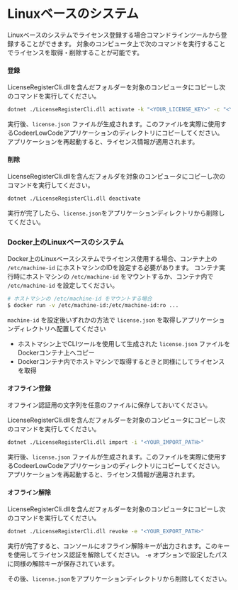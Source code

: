 # Linuxベースのシステム

Linuxベースのシステムでライセンス登録する場合コマンドラインツールから登録することができます。
対象のコンピュータ上で次のコマンドを実行することでライセンスを取得・削除することが可能です。

#### 登録

LicenseRegisterCli.dllを含んだフォルダーを対象のコンピュータにコピーし次のコマンドを実行してください。

```bash
dotnet ./LicenseRegisterCli.dll activate -k "<YOUR_LICENSE_KEY>" -c "<YOUR_LICENSE_NAME>"
```

実行後、`license.json` ファイルが生成されます。このファイルを実際に使用するCodeerLowCodeアプリケーションのディレクトリにコピーしてください。
アプリケーションを再起動すると、ライセンス情報が適用されます。

#### 削除

LicenseRegisterCli.dllを含んだフォルダを対象のコンピュータにコピーし次のコマンドを実行してください。

```bash
dotnet ./LicenseRegisterCli.dll deactivate
```
実行が完了したら、`license.json`をアプリケーションディレクトリから削除してください。

### Docker上のLinuxベースのシステム

Docker上のLinuxベースシステムでライセンス使用する場合、コンテナ上の `/etc/machine-id` にホストマシンのIDを設定する必要があります。
コンテナ実行時にホストマシンの `/etc/machine-id` をマウントするか、コンテナ内で `/etc/machine-id` を設定してください。

```bash
# ホストマシンの /etc/machine-id をマウントする場合
$ docker run -v /etc/machine-id:/etc/machine-id:ro ...
```

`machine-id` を設定後いずれかの方法で `license.json` を取得しアプリケーションディレクトリへ配置してください

- ホストマシン上でCLIツールを使用して生成された `license.json` ファイルをDockerコンテナ上へコピー
- Dockerコンテナ内でホストマシンで取得するときと同様にしてライセンスを取得

#### オフライン登録

オフライン認証用の文字列を任意のファイルに保存しておいてください。

LicenseRegisterCli.dllを含んだフォルダーを対象のコンピュータにコピーし次のコマンドを実行してください。

```bash
dotnet ./LicenseRegisterCli.dll import -i "<YOUR_IMPORT_PATH>"
```

実行後、`license.json` ファイルが生成されます。このファイルを実際に使用するCodeerLowCodeアプリケーションのディレクトリにコピーしてください。
アプリケーションを再起動すると、ライセンス情報が適用されます。

#### オフライン解除

LicenseRegisterCli.dllを含んだフォルダーを対象のコンピュータにコピーし次のコマンドを実行してください。

```bash
dotnet ./LicenseRegisterCli.dll revoke -e "<YOUR_EXPORT_PATH>"
```

実行が完了すると、コンソールにオフライン解除キーが出力されます。このキーを使用してライセンス認証を解除してください。
`-e` オプションで設定したパスに同様の解除キーが保存されています。

その後、`license.json`をアプリケーションディレクトリから削除してください。
